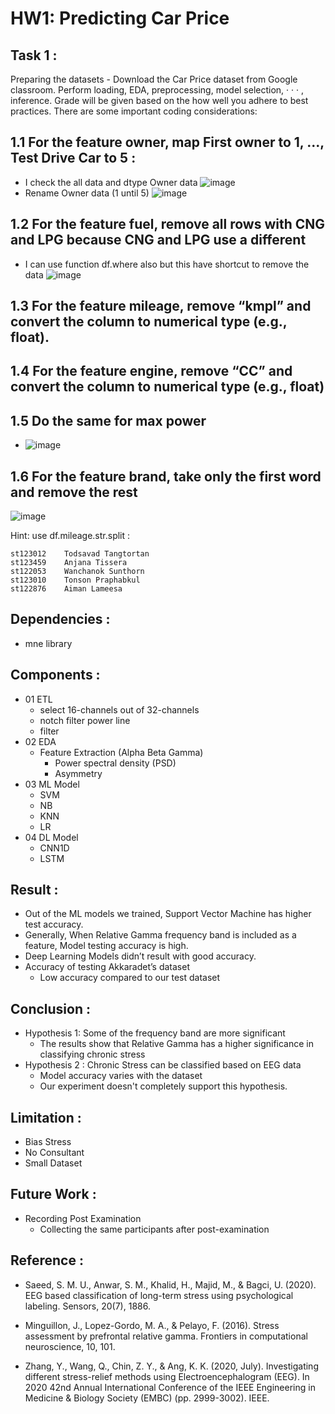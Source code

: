 # HW1: Predicting Car Price
## Task 1 :
Preparing the datasets - Download the Car Price dataset from Google classroom. Perform
loading, EDA, preprocessing, model selection, · · · , inference. Grade will be given based on the how well
you adhere to best practices. There are some important coding considerations:

## 1.1 For the feature owner, map First owner to 1, ..., Test Drive Car to 5 : 
- I check the all data and dtype Owner data
![image](https://github.com/Tonpattra/Machine-Learning/assets/89975216/9582377a-0b9b-4c2a-8ff7-485275e344e1)
- Rename Owner data (1 until 5)
![image](https://github.com/Tonpattra/Machine-Learning/assets/89975216/7f0b28b8-a14c-4b5b-ad15-f1de264fb0b8)

## 1.2 For the feature fuel, remove all rows with CNG and LPG because CNG and LPG use a different
- I can use function df.where also but this have shortcut to remove the data
![image](https://github.com/Tonpattra/Machine-Learning/assets/89975216/153ea38d-e3a9-466e-984c-cd69dba256fd)

## 1.3 For the feature mileage, remove “kmpl” and convert the column to numerical type (e.g., float).
## 1.4 For the feature engine, remove “CC” and convert the column to numerical type (e.g., float)
## 1.5 Do the same for max power
- ![image](https://github.com/Tonpattra/Machine-Learning/assets/89975216/ca78e0ca-0a6d-4131-8975-c909f88857cf)
## 1.6 For the feature brand, take only the first word and remove the rest
![image](https://github.com/Tonpattra/Machine-Learning/assets/89975216/b46bfe84-4074-419c-97c5-a4c2d9094625)



Hint: use df.mileage.str.split :
```
st123012	Todsavad Tangtortan
st123459	Anjana Tissera
st122053	Wanchanok Sunthorn
st123010	Tonson Praphabkul
st122876	Aiman Lameesa
```

## Dependencies :
- mne library 

## Components :
- 01 ETL
    - select 16-channels out of 32-channels
    - notch filter power line
    - filter
- 02 EDA
    - Feature Extraction (Alpha Beta Gamma) 
        - Power spectral density (PSD)
        - Asymmetry
- 03 ML Model
    - SVM
    - NB
    - KNN
    - LR
- 04 DL Model
    - CNN1D
    - LSTM

## Result :
- Out of the ML models we trained, Support Vector Machine has higher test accuracy.
- Generally, When Relative Gamma frequency band is included as a feature, Model testing accuracy is high.
- Deep Learning Models didn’t result with good accuracy.
- Accuracy of testing Akkaradet’s dataset
    - Low accuracy compared to our test dataset

## Conclusion :
- Hypothesis 1:  Some of the frequency band are more significant
    - The results show that Relative Gamma has a higher significance in classifying chronic stress
- Hypothesis 2 : Chronic Stress can be classified based on EEG data
    - Model accuracy varies with the dataset
    - Our experiment doesn't completely support this hypothesis.


## Limitation :
 - Bias Stress
 - No Consultant
 - Small Dataset

## Future Work :
 - Recording Post Examination
    - Collecting the same participants after post-examination

## Reference :
- Saeed, S. M. U., Anwar, S. M., Khalid, H., Majid, M., & Bagci, U. (2020). EEG based classification of long-term stress using psychological labeling. Sensors, 20(7), 1886.

- Minguillon, J., Lopez-Gordo, M. A., & Pelayo, F. (2016). Stress assessment by prefrontal relative gamma. Frontiers in computational neuroscience, 10, 101.

- Zhang, Y., Wang, Q., Chin, Z. Y., & Ang, K. K. (2020, July). Investigating different stress-relief methods using Electroencephalogram (EEG). In 2020 42nd Annual International Conference of the IEEE Engineering in Medicine & Biology Society (EMBC) (pp. 2999-3002). IEEE.
